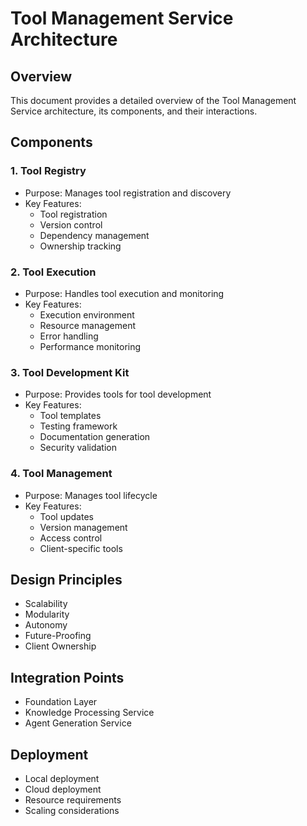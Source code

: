# Tool Management Service Architecture

## Overview
This document provides a detailed overview of the Tool Management Service architecture, its components, and their interactions.

## Components

### 1. Tool Registry
- Purpose: Manages tool registration and discovery
- Key Features:
  - Tool registration
  - Version control
  - Dependency management
  - Ownership tracking

### 2. Tool Execution
- Purpose: Handles tool execution and monitoring
- Key Features:
  - Execution environment
  - Resource management
  - Error handling
  - Performance monitoring

### 3. Tool Development Kit
- Purpose: Provides tools for tool development
- Key Features:
  - Tool templates
  - Testing framework
  - Documentation generation
  - Security validation

### 4. Tool Management
- Purpose: Manages tool lifecycle
- Key Features:
  - Tool updates
  - Version management
  - Access control
  - Client-specific tools

## Design Principles
- Scalability
- Modularity
- Autonomy
- Future-Proofing
- Client Ownership

## Integration Points
- Foundation Layer
- Knowledge Processing Service
- Agent Generation Service

## Deployment
- Local deployment
- Cloud deployment
- Resource requirements
- Scaling considerations 